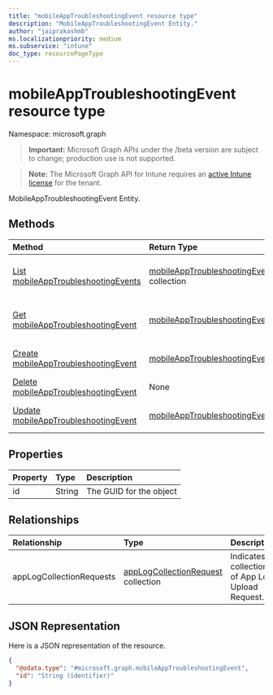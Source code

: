 ```yaml
---
title: "mobileAppTroubleshootingEvent resource type"
description: "MobileAppTroubleshootingEvent Entity."
author: "jaiprakashmb"
ms.localizationpriority: medium
ms.subservice: "intune"
doc_type: resourcePageType
---
```


# mobileAppTroubleshootingEvent resource type

Namespace: microsoft.graph
> **Important:** Microsoft Graph APIs under the /beta version are subject to change; production use is not supported.

> **Note:** The Microsoft Graph API for Intune requires an [active Intune license](https://go.microsoft.com/fwlink/?linkid=839381) for the tenant.


MobileAppTroubleshootingEvent Entity.

## Methods
|Method|Return Type|Description|
|:---|:---|:---|
|[List mobileAppTroubleshootingEvents](../api/intune-devices-mobileapptroubleshootingevent-list.md)|[mobileAppTroubleshootingEvent](../resources/intune-devices-mobileapptroubleshootingevent.md) collection|List properties and relationships of the [mobileAppTroubleshootingEvent](../resources/intune-devices-mobileapptroubleshootingevent.md) objects.|
|[Get mobileAppTroubleshootingEvent](../api/intune-devices-mobileapptroubleshootingevent-get.md)|[mobileAppTroubleshootingEvent](../resources/intune-devices-mobileapptroubleshootingevent.md)|Read properties and relationships of the [mobileAppTroubleshootingEvent](../resources/intune-devices-mobileapptroubleshootingevent.md) object.|
|[Create mobileAppTroubleshootingEvent](../api/intune-devices-mobileapptroubleshootingevent-create.md)|[mobileAppTroubleshootingEvent](../resources/intune-devices-mobileapptroubleshootingevent.md)|Create a new [mobileAppTroubleshootingEvent](../resources/intune-devices-mobileapptroubleshootingevent.md) object.|
|[Delete mobileAppTroubleshootingEvent](../api/intune-devices-mobileapptroubleshootingevent-delete.md)|None|Deletes a [mobileAppTroubleshootingEvent](../resources/intune-devices-mobileapptroubleshootingevent.md).|
|[Update mobileAppTroubleshootingEvent](../api/intune-devices-mobileapptroubleshootingevent-update.md)|[mobileAppTroubleshootingEvent](../resources/intune-devices-mobileapptroubleshootingevent.md)|Update the properties of a [mobileAppTroubleshootingEvent](../resources/intune-devices-mobileapptroubleshootingevent.md) object.|

## Properties
|Property|Type|Description|
|:---|:---|:---|
|id|String|The GUID for the object|

## Relationships
|Relationship|Type|Description|
|:---|:---|:---|
|appLogCollectionRequests|[appLogCollectionRequest](../resources/intune-devices-applogcollectionrequest.md) collection|Indicates collection of App Log Upload Request.|

## JSON Representation
Here is a JSON representation of the resource.
<!-- {
  "blockType": "resource",
  "keyProperty": "id",
  "@odata.type": "microsoft.graph.mobileAppTroubleshootingEvent"
}
-->
``` json
{
  "@odata.type": "#microsoft.graph.mobileAppTroubleshootingEvent",
  "id": "String (identifier)"
}
```
